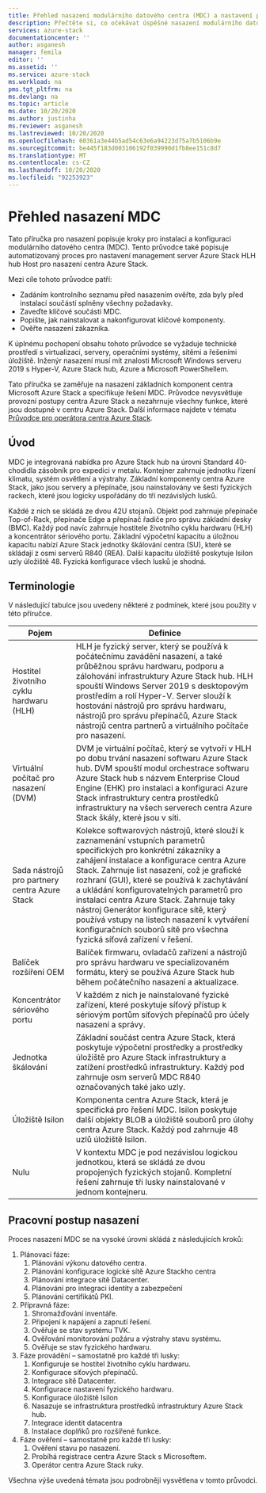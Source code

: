 ```yaml
---
title: Přehled nasazení modulárního datového centra (MDC) a nastavení pro hostitele životního cyklu Azure Stack centra hardwaru (HLH) management server | Microsoft Docs
description: Přečtěte si, co očekávat úspěšné nasazení modulárního datového centra (MDC) v lokalitě, od plánování po nasazení.
services: azure-stack
documentationcenter: ''
author: asganesh
manager: femila
editor: ''
ms.assetid: ''
ms.service: azure-stack
ms.workload: na
pms.tgt_pltfrm: na
ms.devlang: na
ms.topic: article
ms.date: 10/20/2020
ms.author: justinha
ms.reviewer: asganesh
ms.lastreviewed: 10/20/2020
ms.openlocfilehash: 60361a3e44b5ad54c63e6a94223d75a7b5106b9e
ms.sourcegitcommit: be445f183d003106192f039990d1fb8ee151c8d7
ms.translationtype: MT
ms.contentlocale: cs-CZ
ms.lasthandoff: 10/20/2020
ms.locfileid: "92253923"
---
```

# <a name="mdc-deployment-overview"></a>Přehled nasazení MDC

Tato příručka pro nasazení popisuje kroky pro instalaci a konfiguraci modulárního datového centra (MDC). Tento průvodce také popisuje automatizovaný proces pro nastavení management server Azure Stack HLH hub Host pro nasazení centra Azure Stack.

Mezi cíle tohoto průvodce patří:

- Zadáním kontrolního seznamu před nasazením ověřte, zda byly před instalací součástí splněny všechny požadavky.
- Zaveďte klíčové součásti MDC.
- Popište, jak nainstalovat a nakonfigurovat klíčové komponenty.
- Ověřte nasazení zákazníka.

K úplnému pochopení obsahu tohoto průvodce se vyžaduje technické prostředí s virtualizací, servery, operačními systémy, sítěmi a řešeními úložiště. Inženýr nasazení musí mít znalosti Microsoft Windows serveru 2019 s Hyper-V, Azure Stack hub, Azure a Microsoft PowerShellem.

Tato příručka se zaměřuje na nasazení základních komponent centra Microsoft Azure Stack a specifikuje řešení MDC. Průvodce nevysvětluje provozní postupy centra Azure Stack a nezahrnuje všechny funkce, které jsou dostupné v centru Azure Stack. Další informace najdete v tématu [Průvodce pro operátora centra Azure Stack](https://docs.microsoft.com/azure-stack/operator/).

## <a name="introduction"></a>Úvod

MDC je integrovaná nabídka pro Azure Stack hub na úrovni Standard 40-chodidla zásobník pro expedici v metalu. Kontejner zahrnuje jednotku řízení klimatu, systém osvětlení a výstrahy. Základní komponenty centra Azure Stack, jako jsou servery a přepínače, jsou nainstalovány ve šesti fyzických rackech, které jsou logicky uspořádány do tří nezávislých lusků.

Každé z nich se skládá ze dvou 42U stojanů. Objekt pod zahrnuje přepínače Top-of-Rack, přepínače Edge a přepínač řadiče pro správu základní desky (BMC). Každý pod navíc zahrnuje hostitele životního cyklu hardwaru (HLH) a koncentrátor sériového portu. Základní výpočetní kapacitu a úložnou kapacitu nabízí Azure Stack jednotky škálování centra (SU), které se skládají z osmi serverů R840 (REA). Další kapacitu úložiště poskytuje Isilon uzly úložiště 48. Fyzická konfigurace všech lusků je shodná.

## <a name="terminology"></a>Terminologie

V následující tabulce jsou uvedeny některé z podmínek, které jsou použity v této příručce.

|Pojem    |Definice |
|-------|-----------|
|Hostitel životního cyklu hardwaru (HLH)|    HLH je fyzický server, který se používá k počátečnímu zavádění nasazení, a také průběžnou správu hardwaru, podporu a zálohování infrastruktury Azure Stack hub. HLH spouští Windows Server 2019 s desktopovým prostředím a rolí Hyper-V. Server slouží k hostování nástrojů pro správu hardwaru, nástrojů pro správu přepínačů, Azure Stack nástrojů centra partnerů a virtuálního počítače pro nasazení. |
|Virtuální počítač pro nasazení (DVM)|    DVM je virtuální počítač, který se vytvoří v HLH po dobu trvání nasazení softwaru Azure Stack hub. DVM spouští modul orchestrace softwaru Azure Stack hub s názvem Enterprise Cloud Engine (EHK) pro instalaci a konfiguraci Azure Stack infrastruktury centra prostředků infrastruktury na všech serverech centra Azure Stack škály, které jsou v síti.|
|Sada nástrojů pro partnery centra Azure Stack|    Kolekce softwarových nástrojů, které slouží k zaznamenání vstupních parametrů specifických pro konkrétní zákazníky a zahájení instalace a konfigurace centra Azure Stack. Zahrnuje list nasazení, což je grafické rozhraní (GUI), které se používá k zachytávání a ukládání konfigurovatelných parametrů pro instalaci centra Azure Stack. Zahrnuje taky nástroj Generátor konfigurace sítě, který používá vstupy na listech nasazení k vytváření konfiguračních souborů sítě pro všechna fyzická síťová zařízení v řešení.|
|Balíček rozšíření OEM    |Balíček firmwaru, ovladačů zařízení a nástrojů pro správu hardwaru ve specializovaném formátu, který se používá Azure Stack hub během počátečního nasazení a aktualizace.|
|Koncentrátor sériového portu    |V každém z nich je nainstalované fyzické zařízení, které poskytuje síťový přístup k sériovým portům síťových přepínačů pro účely nasazení a správy.|
|Jednotka škálování    |Základní součást centra Azure Stack, která poskytuje výpočetní prostředky a prostředky úložiště pro Azure Stack infrastruktury a zatížení prostředků infrastruktury. Každý pod zahrnuje osm serverů MDC R840 označovaných také jako uzly.|
|Úložiště Isilon |    Komponenta centra Azure Stack, která je specifická pro řešení MDC. Isilon poskytuje další objekty BLOB a úložiště souborů pro úlohy centra Azure Stack. Každý pod zahrnuje 48 uzlů úložiště Isilon.|
|Nulu    |V kontextu MDC je pod nezávislou logickou jednotkou, která se skládá ze dvou propojených fyzických stojanů. Kompletní řešení zahrnuje tři lusky nainstalované v jednom kontejneru.|





## <a name="deployment-workflow"></a>Pracovní postup nasazení

Proces nasazení MDC se na vysoké úrovni skládá z následujících kroků:

1. Plánovací fáze:
   1. Plánování výkonu datového centra.
   1. Plánování konfigurace logické sítě Azure Stackho centra
   1. Plánování integrace sítě Datacenter.
   1. Plánování pro integraci identity a zabezpečení
   1. Plánování certifikátů PKI.
1. Přípravná fáze:
   1. Shromažďování inventáře.
   1. Připojení k napájení a zapnutí řešení.
   1. Ověřuje se stav systému TVK.
   1. Ověřování monitorování požáru a výstrahy stavu systému.
   1. Ověřuje se stav fyzického hardwaru.
1. Fáze provádění – samostatně pro každé tři lusky:
   1. Konfiguruje se hostitel životního cyklu hardwaru.
   1. Konfigurace síťových přepínačů.
   1. Integrace sítě Datacenter.
   1. Konfigurace nastavení fyzického hardwaru.
   1. Konfigurace úložiště Isilon
   1. Nasazuje se infrastruktura prostředků infrastruktury Azure Stack hub.
   1. Integrace identit datacentra
   1. Instalace doplňků pro rozšířené funkce.
1. Fáze ověření – samostatně pro každé tři lusky:
   1. Ověření stavu po nasazení.
   1. Probíhá registrace centra Azure Stack s Microsoftem.
   1. Operátor centra Azure Stack ruky.
  
Všechna výše uvedená témata jsou podrobněji vysvětlena v tomto průvodci.
